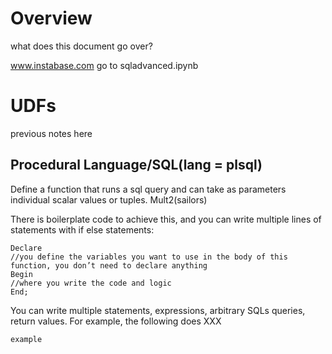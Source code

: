 # Overview

what does this document go over?

www.instabase.com
go to sqladvanced.ipynb


# UDFs

previous notes here

## Procedural Language/SQL(lang = plsql) 

Define a function that runs a sql query and can take as parameters individual scalar values or tuples.  Mult2(sailors)

There is boilerplate code to achieve this, and you can write multiple lines of statements with if else statements:


```
Declare 
//you define the variables you want to use in the body of this function, you don’t need to declare anything
Begin 
//where you write the code and logic
End;
```

You can write multiple statements, expressions, arbitrary SQLs queries, return values.  For example, the following does XXX

```
example
```



